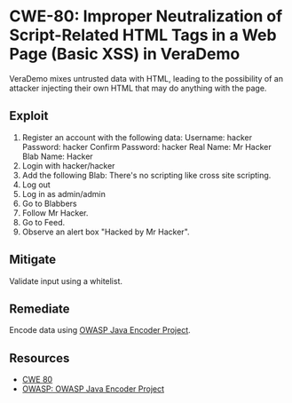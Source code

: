 CWE-80: Improper Neutralization of Script-Related HTML Tags in a Web Page (Basic XSS) in VeraDemo
=================================================================================================

VeraDemo mixes untrusted data with HTML, leading to the possibility of an attacker
injecting their own HTML that may do anything with the page.

Exploit
-------
1. Register an account with the following data:
   Username: hacker
   Password: hacker
   Confirm Password: hacker
   Real Name: Mr Hacker
   Blab Name: Hacker
2. Login with hacker/hacker
3. Add the following Blab: There's no scripting like cross site scripting.<script>alert("Hacked by Mr Hacker")</script>
4. Log out
5. Log in as admin/admin
6. Go to Blabbers
7. Follow Mr Hacker.
8. Go to Feed.
9. Observe an alert box "Hacked by Mr Hacker".

Mitigate
--------
Validate input using a whitelist.

Remediate
---------
Encode data using [OWASP Java Encoder Project](https://www.owasp.org/index.php/OWASP_Java_Encoder_Project).

Resources
---------
* [CWE 80](https://cwe.mitre.org/data/definitions/80.html)
* [OWASP: OWASP Java Encoder Project](https://www.owasp.org/index.php/OWASP_Java_Encoder_Project)